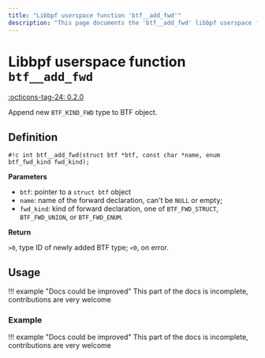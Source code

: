 ```yaml
---
title: "Libbpf userspace function 'btf__add_fwd'"
description: "This page documents the 'btf__add_fwd' libbpf userspace function, including its definition, usage, and examples."
---
```

# Libbpf userspace function `btf__add_fwd`

<!-- [LIBBPF_TAG] -->
[:octicons-tag-24: 0.2.0](https://github.com/libbpf/libbpf/releases/tag/v0.2.0)
<!-- [/LIBBPF_TAG] -->

Append new `BTF_KIND_FWD` type to BTF object.

## Definition

`#!c int btf__add_fwd(struct btf *btf, const char *name, enum btf_fwd_kind fwd_kind);`

**Parameters**

- `btf`: pointer to a `struct btf` object
- `name`: name of the forward declaration, can't be `NULL` or empty;
- `fwd_kind`: kind of forward declaration, one of `BTF_FWD_STRUCT`, `BTF_FWD_UNION`, or `BTF_FWD_ENUM`.

**Return**

`>0`, type ID of newly added BTF type; `<0`, on error.

## Usage

!!! example "Docs could be improved"
    This part of the docs is incomplete, contributions are very welcome

### Example

!!! example "Docs could be improved"
    This part of the docs is incomplete, contributions are very welcome
